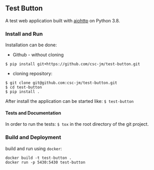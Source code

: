 ## Test Button

A test web application built with [aiohttp](http://aiohttp.readthedocs.io/) on Python 3.8.

### Install and Run

Installation can be done:
* Github - without cloning
```
$ pip install git+https://github.com/csc-jm/test-button.git
```
* cloning repository:
```
$ git clone git@github.com:csc-jm/test-button.git
$ cd test-button
$ pip install .
```

After install the application can be started like: `$ test-button`

#### Tests and Documentation

In order to run the tests: `$ tox` in the root directory of the git project.

### Build and Deployment

build and run using `docker`:
```
docker build -t test-button .
docker run -p 5430:5430 test-button
```
